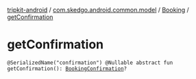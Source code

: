 [tripkit-android](../../index.md) / [com.skedgo.android.common.model](../index.md) / [Booking](index.md) / [getConfirmation](./get-confirmation.md)

# getConfirmation

`@SerializedName("confirmation") @Nullable abstract fun getConfirmation(): `[`BookingConfirmation`](../-booking-confirmation/index.md)`?`